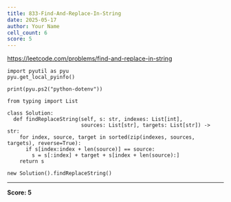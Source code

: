 ```yaml
---
title: 833-Find-And-Replace-In-String
date: 2025-05-17
author: Your Name
cell_count: 6
score: 5
---
```


https://leetcode.com/problems/find-and-replace-in-string


```
import pyutil as pyu
pyu.get_local_pyinfo()
```


```
print(pyu.ps2("python-dotenv"))
```


```
from typing import List
```


```
class Solution:
  def findReplaceString(self, s: str, indexes: List[int],
                        sources: List[str], targets: List[str]) -> str:
    for index, source, target in sorted(zip(indexes, sources, targets), reverse=True):
      if s[index:index + len(source)] == source:
        s = s[:index] + target + s[index + len(source):]
    return s
```


```
new Solution().findReplaceString()
```


---
**Score: 5**